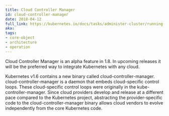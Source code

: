 ```yaml
---
title: Cloud Controller Manager
id: cloud-controller-manager
date: 2018-04-12
full_link: https://kubernetes.io/docs/tasks/administer-cluster/running-cloud-controller/
aka: 
tags:
- core-object
- architecture
- operation 
---
```

 Cloud Controller Manager is an alpha feature in 1.8. In upcoming releases it will be the preferred way to integrate Kubernetes with any cloud.

<!--more--> 

Kubernetes v1.6 contains a new binary called cloud-controller-manager. cloud-controller-manager is a daemon that embeds cloud-specific control loops.  These cloud-specific control loops were originally in the kube-controller-manager. Since cloud providers develop and release at a different pace compared to the Kubernetes  project, abstracting the provider-specific code to the cloud-controller-manager binary allows cloud vendors to evolve independently from the core Kubernetes code.

